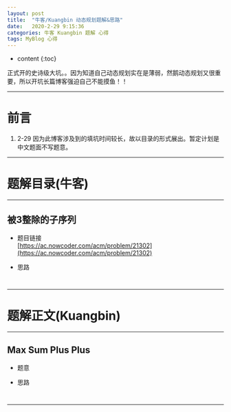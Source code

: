 ```yaml
---
layout: post
title:  "牛客/Kuangbin 动态规划题解&思路"
date:   2020-2-29 9:15:36
categories: 牛客 Kuangbin 题解 心得
tags: MyBlog 心得 
---
```


* content
{:toc}

正式开的史诗级大坑。。因为知道自己动态规划实在是薄弱，然鹅动态规划又很重要，所以开坑长篇博客强迫自己不能摸鱼！！





---

# 前言

1. 2-29 因为此博客涉及到的填坑时间较长，故以目录的形式展出。暂定计划是中文题面不写题意。

---

# 题解目录(牛客)

---

## 被3整除的子序列

* 题目链接  
[https://ac.nowcoder.com/acm/problem/21302](https://ac.nowcoder.com/acm/problem/21302)

* 思路  


```c++



```

---

# 题解正文(Kuangbin)

---

## Max Sum Plus Plus

* 题意  


* 思路  


```c++



```

---

